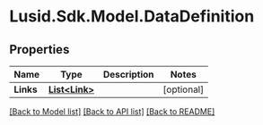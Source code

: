 
# Lusid.Sdk.Model.DataDefinition

## Properties

Name | Type | Description | Notes
------------ | ------------- | ------------- | -------------
**Links** | [**List&lt;Link&gt;**](Link.md) |  | [optional] 

[[Back to Model list]](../README.md#documentation-for-models)
[[Back to API list]](../README.md#documentation-for-api-endpoints)
[[Back to README]](../README.md)

